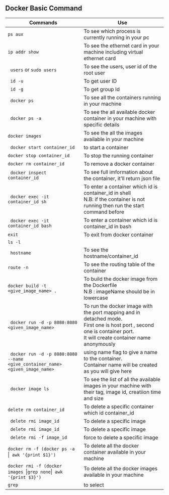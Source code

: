 ## Docker Basic Command
| Commands                 |                 Use                    |
|--------------------------|----------------------------------------|
|```ps aux```|To see which process is currently running in your pc|
|```ip addr show```|To see the ethernet card in your machine including virtual ethernet card|
|``` users``` or ```sudo users```|To see the users, user id of the root user |
|``` id -u```| To get user ID|
|``` id -g```|To get group Id|
|``` docker ps```|To see all the containers running in your machine|
|``` docker ps -a```|To see the all available docker container in your machine with specific details|
|```docker images ```|To see the all the images available in your machine|
|``` docker start container_id```|to start a container|
|```docker stop container_id ```|To stop the running container|
|```docker rm container_id ```|To remove a docker container|
|``` docker inspect container_id```|To see full imformation about the container, it'll return json file|
|``` docker exec -it container_id sh```|To enter a container which id is container_id in shell</br> N.B: if the container is not running then run the start command before |
|``` docker exec -it container_id bash```|To enter a container which id is container_id in bash|
|```exit ```|To exit from docker container|
|```ls -l ```||
|``` hostname```|To see the hostname/container_id|
|```route -n ```|To see the routing table of the container|
|```docker build -t <give_image_name> . ```|To build the docker image from the Dockerfile </br> N.B : imageName should be in lowercase|
|``` docker run -d -p 8080:8080 <given_image_name>```|To run the docker image with the port mapping and in detached mode.</br> First one is host port , second one is container port. </br> It will create container name anonymously|
|``` docker run -d -p 8080:8080 --name <give_container_name> <given_image_name>```|using name flag to give a name to the container. </br> Container name will be created as you will give here|
|``` docker image ls```|To see the list of all the available images in your machine with their tag, image id, creatiion time and size|
|```delete rm container_id ```|To delete a specific container which id container_id|
|``` delete rmi image_id```|To delete a specific image|
|``` delete rmi image_id```|To delete a specific image|
|``` delete rmi -f image_id```|force to delete a specific image|
|`docker rm -f (docker ps -a `&#124;` awk '{print $1}')` |To delete all the docker container available in your machine|
|`docker rmi -f (docker images `&#124;` grep none `&#124;` awk '{print $3}')` |To delete all the docker images available in your machine|
|`grep`|to select|









